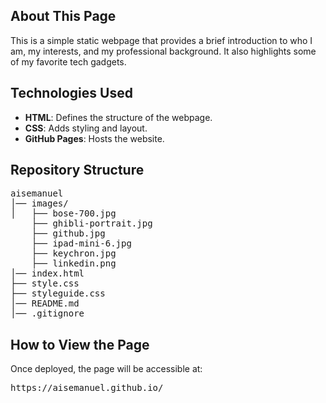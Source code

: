 <h2>About This Page</h2>
<p>This is a simple static webpage that provides a brief introduction to who I am, my interests, and my professional background. It also highlights some of my favorite tech gadgets.</p>

<h2>Technologies Used</h2>
<ul>
    <li><strong>HTML</strong>: Defines the structure of the webpage.</li>
    <li><strong>CSS</strong>: Adds styling and layout.</li>
    <li><strong>GitHub Pages</strong>: Hosts the website.</li>
</ul>

<h2>Repository Structure</h2>
<pre>
aisemanuel
│── images/
│   ├── bose-700.jpg
    ├── ghibli-portrait.jpg
    ├── github.jpg
    ├── ipad-mini-6.jpg
    ├── keychron.jpg
    ├── linkedin.png
│── index.html
├── style.css
├── styleguide.css
│── README.md
│── .gitignore
</pre>
<h2>How to View the Page</h2>
<p>Once deployed, the page will be accessible at:</p>
<pre>https://aisemanuel.github.io/</pre>

